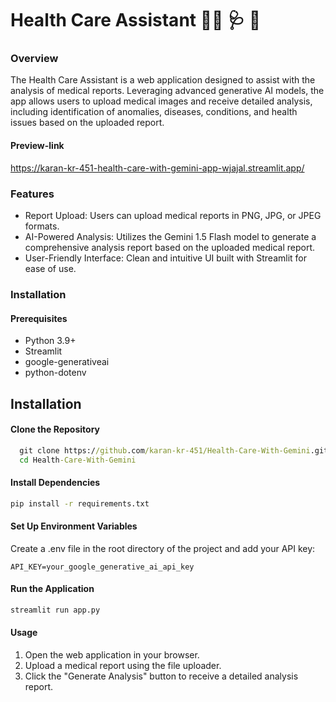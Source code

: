 
# Health Care Assistant 👨‍⚕️ 🩺 🏥

### Overview
The Health Care Assistant is a web application designed to assist with the analysis of medical reports. Leveraging advanced generative AI models, the app allows users to upload medical images and receive detailed analysis, including identification of anomalies, diseases, conditions, and health issues based on the uploaded report.

#### Preview-link
https://karan-kr-451-health-care-with-gemini-app-wjajal.streamlit.app/

### Features
- Report Upload: Users can upload medical reports in PNG, JPG, or JPEG formats.
- AI-Powered Analysis: Utilizes the Gemini 1.5 Flash model to generate a comprehensive analysis report based on the uploaded medical report.
- User-Friendly Interface: Clean and intuitive UI built with Streamlit for ease of use.

### Installation
#### Prerequisites
- Python 3.9+
- Streamlit
- google-generativeai
- python-dotenv
## Installation
#### Clone the Repository

```cmd
  git clone https://github.com/karan-kr-451/Health-Care-With-Gemini.git
  cd Health-Care-With-Gemini
```

#### Install Dependencies
```cmd
pip install -r requirements.txt

```
#### Set Up Environment Variables
Create a .env file in the root directory of the project and add your API key:

```plaintext
API_KEY=your_google_generative_ai_api_key
```

#### Run the Application
```cmd
streamlit run app.py
```

#### Usage
1. Open the web application in your browser.
2. Upload a medical report using the file uploader.
3. Click the "Generate Analysis" button to receive a detailed analysis report.